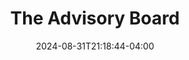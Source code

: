 ---
title: "The Advisory Board"
date: 2024-08-31T21:18:44-04:00
draft: false
advisory:
  - name: Sooraj Sathyanarayanan
    bio: Security and Privacy Researcher
    linkedin: https://www.linkedin.com/in/soorajsathyanarayanan/
    imageSrc: /images/advisory-board/sooraj.jpeg
  - name: Prateek Vutkur
    bio: Senior Product Security Engineer
    linkedin: https://www.linkedin.com/in/prateek-vutkur/
    imageSrc: /images/advisory-board/prateek.jpg
  - name: Kaushik Vaida
    bio: Software Engineer II
    linkedin: https://www.linkedin.com/in/vrkaushik/
    imageSrc: /images/advisory-board/kaushik.jpg
  - name: Vineeth Jagadeesh
    bio: Offensive Security Engineer
    linkedin: https://www.linkedin.com/in/vineethdj1/
    imageSrc: /images/advisory-board/vineeth.jpg
purpose: |
  The Advisory Board serves as a strategic cornerstone for null NEU, bridging academic exploration with industry expertise in cybersecurity. By combining deep technical knowledge with practical industry experience, our advisors help shape initiatives that prepare members for real-world security challenges. The board provides critical guidance on emerging threats, defensive strategies, and industry best practices, while fostering connections that enable hands-on learning opportunities. Through mentorship and project oversight, they ensure our technical programs remain cutting-edge and our members develop the practical skills needed to make meaningful contributions to the cybersecurity community.
---